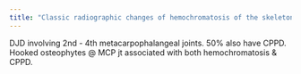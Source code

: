 ```yaml
---
title: "Classic radiographic changes of hemochromatosis of the skeleton?"
---
```

DJD involving 2nd - 4th metacarpophalangeal joints. 50% also have CPPD. Hooked osteophytes @ MCP jt associated with both hemochromatosis &amp; CPPD.

